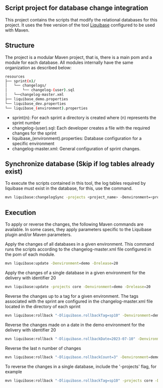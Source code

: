 ## Script project for database change integration

This project contains the scripts that modify the relational databases for this project. 
It uses the free version of the tool [Liquibase](https://www.liquibase.org/) configured to be
used with Maven.

## Structure

The project is a modular Maven project, that is, there is a main pom and a module for each database. 
All modules internally have the same organization as described below:

```sh
resources
├── sprint(n)/
│   └── changelogs/
│       └── changelog-(user).sql
│   └──changelog-master.xml
├── liquibase_demo.properties
└── liquibase_dev.properties
└── liquibase_(environment).properties
```

- sprint(n): For each sprint a directory is created where (n) represents the sprint number
- changelog-(user).sql: Each developer creates a file with the required changes for the sprint
- liquibase_(environment).properties: Database configuration for a specific environment
- changelog-master.xml: General configuration of sprint changes.


## Synchronize database (Skip if log tables already exist)

To execute the scripts contained in this tool, the log tables required by liquibase must exist in the database, for this, use the command.

```sh
mvn liquibase:changelogSync -projects <project_name> -Denvironment=<profile>
```

## Execution

To apply or reverse the changes, the following Maven commands are available. In some cases, they apply parameters
specific to the Liquibase plugin and/or Maven parameters.

Apply the changes of all databases in a given environment. This command runs the scripts according to the
changelog-master.xml file configured in the pom of each module.

```sh
mvn liquibase:update -Denvironment=demo -Drelease=20
```

Apply the changes of a single database in a given environment for the delivery with identifier 20

```sh
mvn liquibase:update -projects core -Denvironment=demo -Drelease=20
```

Reverse the changes up to a tag for a given environment. The tags associated with the sprint are configured
in the changelog-master.xml file located in the directory of each sprint

```sh
mvn liquibase:rollback "-Dliquibase.rollbackTag=sp10" -Denvironment=demo -Drelease=20
```

Reverse the changes made on a date in the demo environment for the delivery with identifier 20

```sh
mvn liquibase:rollback "-Dliquibase.rollbackDate=2023-07-10" -Denvironment=demo -Drelease=20
```

Reverse the last n number of changes

```sh
mvn liquibase:rollback "-Dliquibase.rollbackCount=3" -Denvironment=demo -Drelease=20
```

To reverse the changes in a single database, include the '-projects' flag, for example
```sh
mvn liquibase:rollback "-Dliquibase.rollbackTag=sp10" -projects core -Denvironment=demo -Drelease=20
```